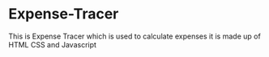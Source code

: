 # Expense-Tracer
This is Expense Tracer which is used to calculate expenses it is made up of HTML CSS and Javascript
